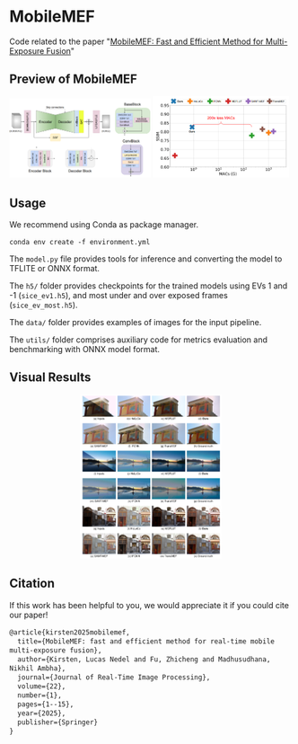 # MobileMEF
Code related to the paper "[MobileMEF: Fast and Efficient Method for Multi-Exposure Fusion](https://link.springer.com/article/10.1007/s11554-024-01588-5)"

## Preview of MobileMEF

<p float="center">
  <img src="assets/model.PNG" width="50%" />
  <img src="assets/overview.PNG" width="48%" />
</p>

## Usage

We recommend using Conda as package manager.

```
conda env create -f environment.yml
```

The ```model.py``` file provides tools for inference and converting the model to TFLITE or ONNX format.

The ```h5/``` folder provides checkpoints for the trained models using EVs 1 and -1 (```sice_ev1.h5```), and most under and over exposed frames (```sice_ev_most.h5```).

The ```data/``` folder provides examples of images for the input pipeline.

The ```utils/``` folder comprises auxiliary code for metrics evaluation and benchmarking with ONNX model format.

## Visual Results

<p align="center">
  <img src="assets/results.png" width="50%">
</p>

## Citation

If this work has been helpful to you, we would appreciate it if you could cite our paper! 

```
@article{kirsten2025mobilemef,
  title={MobileMEF: fast and efficient method for real-time mobile multi-exposure fusion},
  author={Kirsten, Lucas Nedel and Fu, Zhicheng and Madhusudhana, Nikhil Ambha},
  journal={Journal of Real-Time Image Processing},
  volume={22},
  number={1},
  pages={1--15},
  year={2025},
  publisher={Springer}
}
```
